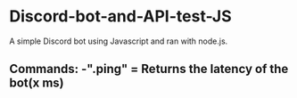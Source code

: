 # Discord-bot-and-API-test-JS

A simple Discord bot using Javascript and ran with node.js.

Commands:
  -".ping" = Returns the latency of the bot(x ms)
  -
